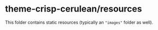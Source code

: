 # theme-crisp-cerulean/resources

This folder contains static resources (typically an `"images"` folder as well).
